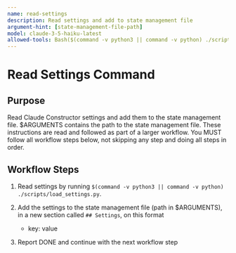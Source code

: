 ```yaml
---
name: read-settings
description: Read settings and add to state management file
argument-hint: [state-management-file-path]
model: claude-3-5-haiku-latest
allowed-tools: Bash($(command -v python3 || command -v python) ./scripts/load_settings.py)
---
```


# Read Settings Command

## Purpose

Read Claude Constructor settings and add them to the state management file.
$ARGUMENTS contains the path to the state management file.
These instructions are read and followed as part of a larger workflow.
You MUST follow all workflow steps below, not skipping any step and doing all steps in order.

## Workflow Steps

1. Read settings by running `$(command -v python3 || command -v python) ./scripts/load_settings.py`.

2. Add the settings to the state management file (path in $ARGUMENTS), in a new section called `## Settings`, on this format
    - key: value

3. Report DONE and continue with the next workflow step